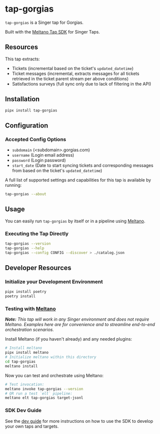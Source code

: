 # tap-gorgias

`tap-gorgias` is a Singer tap for Gorgias.

Built with the [Meltano Tap SDK](https://sdk.meltano.com) for Singer Taps.

## Resources

This tap extracts:
- Tickets (incremental based on the ticket's `updated_datetime`)
- Ticket messages (incremental, extracts messages for all tickets retrieved in the ticket parent stream per above conditions)
- Satisfactions surveys (full sync only due to lack of filtering in the API)

## Installation

```bash
pipx install tap-gorgias
```

## Configuration

### Accepted Config Options

- `subdomain` (\<subdomain>.gorgias.com)
- `username` (Login email address)
- `password` (Login password)
- `start_date` (Date to start syncing tickets and corresponding messages from based on the ticket's `updated_datetime`)

A full list of supported settings and capabilities for this
tap is available by running:

```bash
tap-gorgias --about
```

## Usage

You can easily run `tap-gorgias` by itself or in a pipeline using [Meltano](https://meltano.com/).

### Executing the Tap Directly

```bash
tap-gorgias --version
tap-gorgias --help
tap-gorgias --config CONFIG --discover > ./catalog.json
```

## Developer Resources

### Initialize your Development Environment

```bash
pipx install poetry
poetry install
```

### Testing with [Meltano](https://www.meltano.com)

_**Note:** This tap will work in any Singer environment and does not require Meltano.
Examples here are for convenience and to streamline end-to-end orchestration scenarios._

Install Meltano (if you haven't already) and any needed plugins:

```bash
# Install meltano
pipx install meltano
# Initialize meltano within this directory
cd tap-gorgias
meltano install
```

Now you can test and orchestrate using Meltano:

```bash
# Test invocation:
meltano invoke tap-gorgias --version
# OR run a test `elt` pipeline:
meltano elt tap-gorgias target-jsonl
```

### SDK Dev Guide

See the [dev guide](https://sdk.meltano.com/en/latest/dev_guide.html) for more instructions on how to use the SDK to
develop your own taps and targets.
